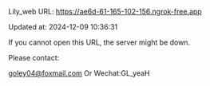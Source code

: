 Lily_web URL: https://ae6d-61-165-102-156.ngrok-free.app

Updated at: 2024-12-09 10:36:31

If you cannot open this URL, the server might be down.

Please contact: 

goley04@foxmail.com Or Wechat:GL_yeaH